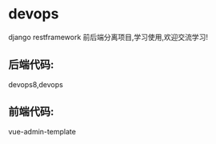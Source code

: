 # devops
django restframework 前后端分离项目,学习使用,欢迎交流学习!

## 后端代码:
devops8,devops

## 前端代码:
vue-admin-template

